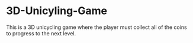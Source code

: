 # 3D-Unicyling-Game
This is a 3D unicycling game where the player must collect all of the coins to progress to the next level.
